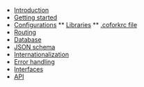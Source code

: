 * [Introduction](/)
* [Getting started](gettingStarted.md)
* [Configurations](#)
** [Libraries](configurations/libraries.md)
** [.coforkrc file](configurations/conforkrc.md)
* [Routing](routing/routing.md)
* [Database](database.md)
* [JSON schema](jsonSchema/generate.md)
* [Internationalization](internationalization.md)
* [Error handling](errorHandling.md)
* [Interfaces](interface.md)
* [API](api.md)
